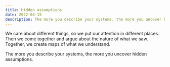 ```yaml
---
title: Hidden assumptions
date: 2022-04-15
description: The more you describe your systems, the more you uncover hidden assumptions.
---
```


We care about different things, so we put our attention in different places.
Then we come together and argue about the nature of what we saw.
Together, we create maps of what we understand.

The more you describe your systems, the more you uncover hidden assumptions.
